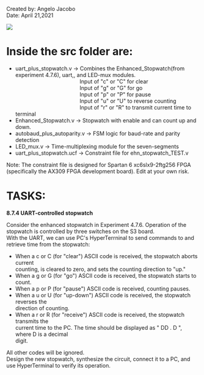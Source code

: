 Created by: Angelo Jacobo   
Date: April 21,2021  

[![](https://user-images.githubusercontent.com/87559347/126116763-46bf65bd-38bd-4adb-b053-87ce6e77434c.png)](https://youtu.be/OVaBcou2UMU )

# Inside the src folder are:  
* uart_plus_stopwatch.v -> Combines the Enhanced_Stopwatch(from experiment 4.7.6), uart,, and LED-mux modules.  
&emsp;&emsp;&emsp;&emsp;&emsp;&emsp;&emsp;&emsp;&emsp;&emsp;&emsp;&emsp;Input of "c" or "C" for clear  
&emsp;&emsp;&emsp;&emsp;&emsp;&emsp;&emsp;&emsp;&emsp;&emsp;&emsp;&emsp;Input of "g" or "G" for go  
&emsp;&emsp;&emsp;&emsp;&emsp;&emsp;&emsp;&emsp;&emsp;&emsp;&emsp;&emsp;Input of "p" or "P" for pause  
&emsp;&emsp;&emsp;&emsp;&emsp;&emsp;&emsp;&emsp;&emsp;&emsp;&emsp;&emsp;Input of "u" or "U" to reverse counting  
&emsp;&emsp;&emsp;&emsp;&emsp;&emsp;&emsp;&emsp;&emsp;&emsp;&emsp;&emsp;Input of "r" or "R" to transmit current time to terminal
* Enhanced_Stopwatch.v -> Stopwatch with enable and can count up and down.
* autobaud_plus_autoparity.v -> FSM logic for baud-rate and parity detection
* LED_mux.v -> Time-multiplexing module for the seven-segments
* uart_plus_stopwatch.ucf -> Constraint file for ehn_stopwatch_TEST.v



Note: The constraint file is designed for Spartan 6 xc6slx9-2ftg256 FPGA (specifically the AX309 FPGA development board). Edit at your own risk.



# TASKS:
**8.7.4 UART-controlled stopwatch**

Consider the enhanced stopwatch in Experiment 4.7.6. Operation of the stopwatch is controlled by three switches on the S3 board.  
With the UART, we can use PC's HyperTerrninal to send commands to and retrieve time from the stopwatch:   
* When a c or C (for "clear") ASCII code is received, the stopwatch aborts current  
	counting, is cleared to zero, and sets the counting direction to "up."  
* When a g or G (for "go") ASCII code is received, the stopwatch starts to count.  
* When a p or P (for "pause") ASCII code is received, counting pauses.  
* When a u or U (for "up-down") ASCII code is received, the stopwatch reverses the  
	direction of counting.  
* When a r or R (for "receive") ASCII code is received, the stopwatch transmits the  
	current time to the PC. The time should be displayed as " DD . D ", where D is a decimal  
	digit.  
	
All other codes will be ignored.  
Design the new stopwatch, synthesize the circuit, connect it to a PC, and use HyperTerminal
to verify its operation.
